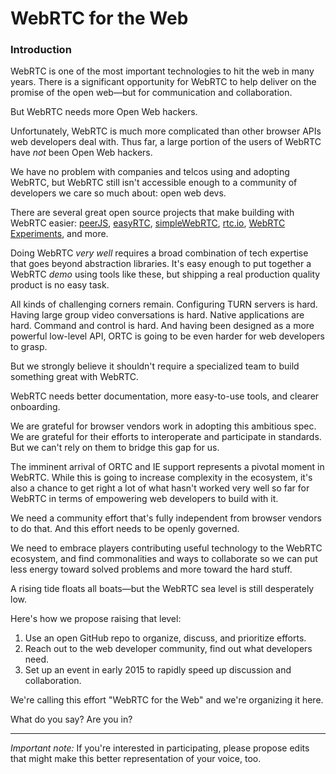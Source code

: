 WebRTC for the Web
==================

### Introduction

WebRTC is one of the most important technologies to hit the web in many years. There is a significant opportunity for WebRTC to help deliver on the promise of the open web—but for communication and collaboration.

But WebRTC needs more Open Web hackers.

Unfortunately, WebRTC is much more complicated than other browser APIs web developers deal with. Thus far, a large portion of the users of WebRTC have *not* been Open Web hackers.

We have no problem with companies and telcos using and adopting WebRTC, but WebRTC still isn't accessible enough to a community of developers we care so much about: open web devs.

There are several great open source projects that make building with WebRTC easier: [peerJS](https://github.com/peers/peerjs), [easyRTC](https://github.com/priologic/easyrtc), [simpleWebRTC](https://github.com/andyet/simplewebrtc), [rtc.io](http://rtc.io), [WebRTC Experiments](https://github.com/muaz-khan/WebRTC-Experiment), and more.

Doing WebRTC *very well* requires a broad combination of tech expertise that goes beyond abstraction libraries. It's easy enough to put together a WebRTC *demo* using tools like these, but shipping a real production quality product is no easy task.

All kinds of challenging corners remain. Configuring TURN servers is hard. Having large group video conversations is hard. Native applications are hard. Command and control is hard. And having been designed as a more powerful low-level API, ORTC is going to be even harder for web developers to grasp.

But we strongly believe it shouldn't require a specialized team to build something great with WebRTC.

WebRTC needs better documentation, more easy-to-use tools, and clearer onboarding.

We are grateful for browser vendors work in adopting this ambitious spec. We are grateful for their efforts to interoperate and participate in standards. But we can't rely on them to bridge this gap for us.

The imminent arrival of ORTC and IE support represents a pivotal moment in WebRTC. While this is going to increase complexity in the ecosystem, it's also a chance to get right a lot of what hasn't worked very well so far for WebRTC in terms of empowering web developers to build with it.

We need a community effort that's fully independent from browser vendors to do that. And this effort needs to be openly governed.

We need to embrace players contributing useful technology to the WebRTC ecosystem, and find commonalities and ways to collaborate so we can put less energy toward solved problems and more toward the hard stuff. 

A rising tide floats all boats—but the WebRTC sea level is still desperately low.

Here's how we propose raising that level:

1. Use an open GitHub repo to organize, discuss, and prioritize efforts.
2. Reach out to the web developer community, find out what developers need.
3. Set up an event in early 2015 to rapidly speed up discussion and collaboration.

We're calling this effort "WebRTC for the Web" and we're organizing it here.

What do you say? Are you in?

----
_Important note:_ If you're interested in participating, please propose edits that might make this better representation of your voice, too.
